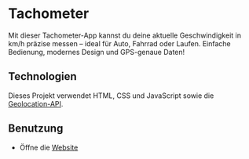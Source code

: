 # Tachometer
Mit dieser Tachometer-App kannst du deine aktuelle Geschwindigkeit in km/h präzise messen – ideal für Auto, Fahrrad oder Laufen. Einfache Bedienung, modernes Design und GPS-genaue Daten!
## Technologien
Dieses Projekt verwendet HTML, CSS und JavaScript sowie die [Geolocation-API]([https://cdn.jsdelivr.net/npm/jsqr@1.4.0/dist/jsQR.js](https://developer.mozilla.org/en-US/docs/Web/API/Geolocation_API)).
## Benutzung
- Öffne die [Website](https://nils-programmierer.github.io/Tachometer/)
